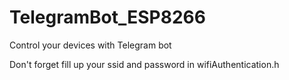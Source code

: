 # TelegramBot_ESP8266
 Control your devices with Telegram bot

 Don't forget fill up your ssid and password in wifiAuthentication.h
